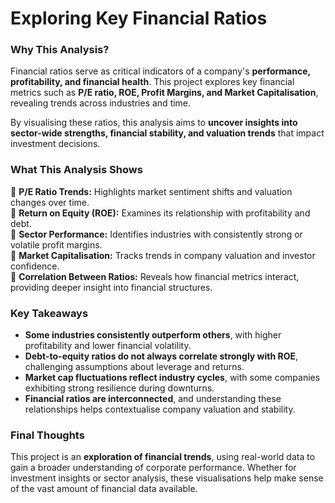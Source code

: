 # **Exploring Key Financial Ratios**  

### **Why This Analysis?**  
Financial ratios serve as critical indicators of a company's **performance, profitability, and financial health**. 
This project explores key financial metrics such as **P/E ratio, ROE, Profit Margins, and Market Capitalisation**, 
revealing trends across industries and time.  

By visualising these ratios, this analysis aims to **uncover insights into sector-wide strengths, financial stability, 
and valuation trends** that impact investment decisions.

### **What This Analysis Shows**  
📌 **P/E Ratio Trends:** Highlights market sentiment shifts and valuation changes over time.  
📌 **Return on Equity (ROE):** Examines its relationship with profitability and debt.  
📌 **Sector Performance:** Identifies industries with consistently strong or volatile profit margins.  
📌 **Market Capitalisation:** Tracks trends in company valuation and investor confidence.  
📌 **Correlation Between Ratios:** Reveals how financial metrics interact, providing deeper insight into financial structures.

### **Key Takeaways**  
- **Some industries consistently outperform others**, with higher profitability and lower financial volatility.  
- **Debt-to-equity ratios do not always correlate strongly with ROE**, challenging assumptions about leverage and returns.  
- **Market cap fluctuations reflect industry cycles**, with some companies exhibiting strong resilience during downturns.  
- **Financial ratios are interconnected**, and understanding these relationships helps contextualise company valuation and stability.

### **Final Thoughts**  
This project is an **exploration of financial trends**, using real-world data to gain a broader understanding of corporate performance. 
Whether for investment insights or sector analysis, these visualisations help make sense of the vast amount of financial data available.
